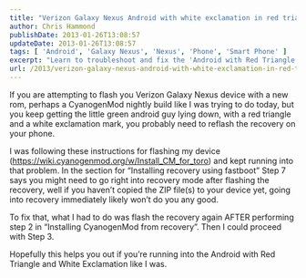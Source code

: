 ```yaml
---
title: "Verizon Galaxy Nexus Android with white exclamation in red triangle while going to recovery"
author: Chris Hammond
publishDate: 2013-01-26T13:08:57
updateDate: 2013-01-26T13:08:57
tags: [ 'Android', 'Galaxy Nexus', 'Nexus', 'Phone', 'Smart Phone' ]
excerpt: "Learn to troubleshoot and fix the 'Android with Red Triangle' issue while flashing your Verizon Galaxy Nexus with a new CyanogenMod rom."
url: /2013/verizon-galaxy-nexus-android-with-white-exclamation-in-red-triangle-while-going-to-recovery  # Use the generated URL with year
---
```

<p>If you are attempting to flash you Verizon Galaxy Nexus device with a new rom, perhaps a CyanogenMod nightly build like I was trying to do today, but you keep getting the little green android guy lying down, with a red triangle and a white exclamation mark, you probably need to reflash the recovery on your phone.</p>  <p>I was following these instructions for flashing my device (<a title="https://wiki.cyanogenmod.org/w/Install_CM_for_toro" href="https://wiki.cyanogenmod.org/w/Install_CM_for_toro">https://wiki.cyanogenmod.org/w/Install_CM_for_toro</a>) and kept running into that problem. In the section for “Installing recovery using fastboot” Step 7 says you might need to go right into recovery mode after flashing the recovery, well if you haven’t copied the ZIP file(s) to your device yet, going into recovery immediately likely won’t do you any good.</p>  <p>To fix that, what I had to do was flash the recovery again AFTER performing step 2 in “Installing CyanogenMod from recovery”. Then I could proceed with Step 3. </p>  <p>Hopefully this helps you out if you’re running into the Android with Red Triangle and White Exclamation like I was.</p>

